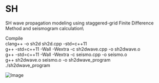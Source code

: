 # SH
SH wave propagation modeling using staggered-grid Finite Difference Method and seismogram calculation\ 

Compile\
clang++ -o sh2d sh2d.cpp -std=c++11 \
g++ -std=c++11 -Wall -Wextra -c sh2dwave.cpp -o sh2dwave.o \
g++ -std=c++11 -Wall -Wextra -c seismo.cpp -o seismo.o \
g++ sh2dwave.o seismo.o -o sh2dwave_program \
./sh2dwave_program


![Image](https://github.com/user-attachments/assets/2067a9c0-05d4-439a-8ce8-39fef89e145e)
